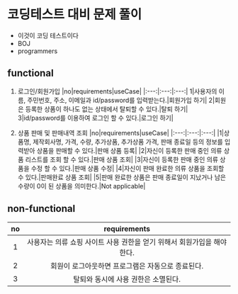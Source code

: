 # 코딩테스트 대비 문제 풀이

* 이것이 코딩 테스트이다
* BOJ
* programmers


## functional
1. 로그인/회원가입
|no|requirements|useCase|
|:---:|:---:|:---:|
1|사용자의 이름, 주민번호, 주소, 이메일과 id/password를 입력받는다.|회원가입 하기|
2|회원은 등록한 상품이 하나도 없는 상태에서 탈퇴할 수 있다.|탈퇴 하기|
3|id/password를 이용하여 로그인 할 수 있다.|로그인 하기|

2. 상품 판매 및 판매내역 조회
|no|requirements|useCase|
|:---:|:---:|:---:|
|1|상품명, 제작회사명, 가격, 수량, 추가상품, 추가상품 가격, 판매 종료일 등의 정보를  입력받아 상품을 판매할 수 있다.|판매 상품 등록| 
|2|자신이 등록한 판매 중인 의류 상품 리스트를  조회 할 수 있다.|판매 상품 조회| 
|3|자신이 등록한 판매 중인 의류 상품을 수정 할 수 있다.|판매 상품 수정| 
|4|자신이 판매 완료한 의류 상품을 조회할 수 있다.|판매완료 상품 조회|
|5|판매 완료한 상품은 판매 종료일이 지났거나 남은 수량이 0이 된 상품을 의미한다.|Not applicable| 

## non-functional
|no|requirements|
|:---:|:---:|
|1|사용자는 의류 쇼핑 사이트 사용 권한을 얻기 위해서 회원가입을 해야한다.|
|2|회원이 로그아웃하면 프로그램은 자동으로 종료된다.|
|3|탈퇴와 동시에 사용 권한은 소멸된다.|

